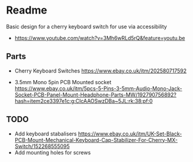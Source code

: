 # Readme

Basic design for a cherry keyboard switch for use via accessibility

  * https://www.youtube.com/watch?v=3Mh6wRLd5rQ&feature=youtu.be

## Parts

  * Cherry Keyboard Switches
    https://www.ebay.co.uk/itm/202580717592

  * 3.5mm Mono 5pin PCB Mounted socket
    https://www.ebay.co.uk/itm/5pcs-5-Pins-3-5mm-Audio-Mono-Jack-Socket-PCB-Panel-Mount-Headphone-Parts-MW/192790756892?hash=item2ce3397e1c:g:CIcAAOSwzDBa~5JL:rk:38:pf:0


## TODO

  * Add keyboard stabalisers
    https://www.ebay.co.uk/itm/UK-Set-Black-PCB-Mount-Mechanical-Keyboard-Cap-Stabilizer-For-Cherry-MX-Switch/152268555095
  * Add mounting holes for screws
